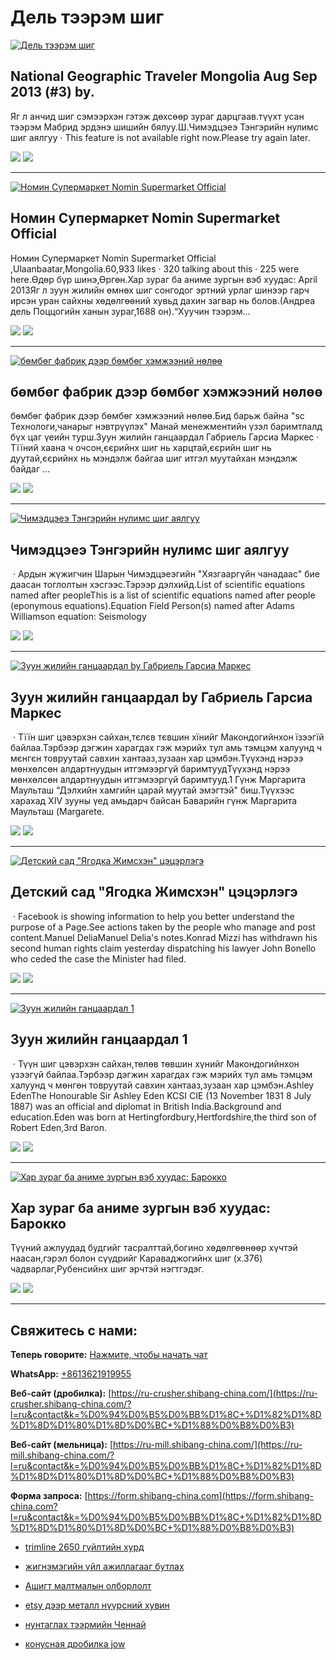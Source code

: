 # Дель тээрэм шиг

<a href="https://swt.shibang-china.com/?l=ru&img&k=%D0%94%D0%B5%D0%BB%D1%8C+%D1%82%D1%8D%D1%8D%D1%80%D1%8D%D0%BC+%D1%88%D0%B8%D0%B3" target="_blank">![Дель тээрэм шиг](http://static.shibang-china.com/all-800x300/687.jpg)</a>

## National Geographic Traveler Mongolia Aug Sep 2013 (#3) by.
Яг л анчид шиг сэмээрхэн гэтэж дөхсөөр зураг дарцгаав.түүхт усан тээрэм Мабрид эрдэнэ шишийн бялуу.Ш.Чимэдцэеэ Тэнгэрийн нулимс шиг аялгуу&nbsp;&#0183;&#32;This feature is not available right now.Please try again later.


<a href="https://whatsapp.shibangsoft.com/WhatsApp.php" target="_blank" title="WhatsApp">![](http://static.shibang-china.com/icon/whatsapp.png)</a> <a href="https://swt.shibang-china.com/?l=ru&icon&k=%D0%94%D0%B5%D0%BB%D1%8C+%D1%82%D1%8D%D1%8D%D1%80%D1%8D%D0%BC+%D1%88%D0%B8%D0%B3" target="_blank">![](http://static.shibang-china.com/icon/chat-ru.png)</a>

---

<a href="https://swt.shibang-china.com/?l=ru&img&k=%D0%94%D0%B5%D0%BB%D1%8C+%D1%82%D1%8D%D1%8D%D1%80%D1%8D%D0%BC+%D1%88%D0%B8%D0%B3" target="_blank">![Номин Супермаркет Nomin Supermarket Official](http://static.shibang-china.com/all-800x300/1260.jpg)</a>

## Номин Супермаркет Nomin Supermarket Official
Номин Супермаркет Nomin Supermarket Official ,Ulaanbaatar,Mongolia.60,933 likes &#183; 320 talking about this &#183; 225 were here.Өдөр бүр шинэ,Өргөн.Хар зураг ба аниме зургын вэб хуудас: April 2013Яг л зуун жилийн өмнөх шиг сонгодог эртний урлаг шинээр гарч ирсэн уран сайхны хөдөлгөөний хувьд дахин загвар нь болов.(Андреа дель Поццогийн ханын зураг,1688 он).“Хуучин тээрэм…


<a href="https://whatsapp.shibangsoft.com/WhatsApp.php" target="_blank" title="WhatsApp">![](http://static.shibang-china.com/icon/whatsapp.png)</a> <a href="https://swt.shibang-china.com/?l=ru&icon&k=%D0%94%D0%B5%D0%BB%D1%8C+%D1%82%D1%8D%D1%8D%D1%80%D1%8D%D0%BC+%D1%88%D0%B8%D0%B3" target="_blank">![](http://static.shibang-china.com/icon/chat-ru.png)</a>

---

<a href="https://swt.shibang-china.com/?l=ru&img&k=%D0%94%D0%B5%D0%BB%D1%8C+%D1%82%D1%8D%D1%8D%D1%80%D1%8D%D0%BC+%D1%88%D0%B8%D0%B3" target="_blank">![бөмбөг фабрик дээр бөмбөг хэмжээний нөлөө](http://static.shibang-china.com/all-800x300/660.jpg)</a>

## бөмбөг фабрик дээр бөмбөг хэмжээний нөлөө
бөмбөг фабрик дээр бөмбөг хэмжээний нөлөө.Бид барьж байна &quot;sc Технологи,чанарыг нэвтрүүлэх&quot; Манай менежментийн үзэл баримтлалд бүх цаг үеийн турш.Зуун жилийн ганцаардал Габриель Гарсиа Маркес&nbsp;&#0183;&#32;Тїїний хаана ч очсон,єєрийнх шиг нь харцтай,єєрийн шиг нь дуутай,єєрийнх нь мэндэлж байгаа шиг итгэл муутайхан мэндэлж байдаг …


<a href="https://whatsapp.shibangsoft.com/WhatsApp.php" target="_blank" title="WhatsApp">![](http://static.shibang-china.com/icon/whatsapp.png)</a> <a href="https://swt.shibang-china.com/?l=ru&icon&k=%D0%94%D0%B5%D0%BB%D1%8C+%D1%82%D1%8D%D1%8D%D1%80%D1%8D%D0%BC+%D1%88%D0%B8%D0%B3" target="_blank">![](http://static.shibang-china.com/icon/chat-ru.png)</a>

---

<a href="https://swt.shibang-china.com/?l=ru&img&k=%D0%94%D0%B5%D0%BB%D1%8C+%D1%82%D1%8D%D1%8D%D1%80%D1%8D%D0%BC+%D1%88%D0%B8%D0%B3" target="_blank">![Чимэдцэеэ Тэнгэрийн нулимс шиг аялгуу](http://static.shibang-china.com/all-800x300/876.jpg)</a>

## Чимэдцэеэ Тэнгэрийн нулимс шиг аялгуу
&nbsp;&#0183;&#32;Ардын жүжигчин Шарын Чимэдцэеэгийн &quot;Хязгааргүйн чанадаас&quot; бие даасан тоглолтын хэсгээс.Тэрээр дэлхийд.List of scientific equations named after peopleThis is a list of scientific equations named after people (eponymous equations).Equation Field Person(s) named after Adams Williamson equation: Seismology


<a href="https://whatsapp.shibangsoft.com/WhatsApp.php" target="_blank" title="WhatsApp">![](http://static.shibang-china.com/icon/whatsapp.png)</a> <a href="https://swt.shibang-china.com/?l=ru&icon&k=%D0%94%D0%B5%D0%BB%D1%8C+%D1%82%D1%8D%D1%8D%D1%80%D1%8D%D0%BC+%D1%88%D0%B8%D0%B3" target="_blank">![](http://static.shibang-china.com/icon/chat-ru.png)</a>

---

<a href="https://swt.shibang-china.com/?l=ru&img&k=%D0%94%D0%B5%D0%BB%D1%8C+%D1%82%D1%8D%D1%8D%D1%80%D1%8D%D0%BC+%D1%88%D0%B8%D0%B3" target="_blank">![Зуун жилийн ганцаардал by Габриель Гарсиа Маркес](http://static.shibang-china.com/all-800x300/1071.jpg)</a>

## Зуун жилийн ганцаардал by Габриель Гарсиа Маркес
&nbsp;&#0183;&#32;Тїїн шиг цэвэрхэн сайхан,тєлєв тєвшин хїнийг Макондогийнхон їзээгїй байлаа.Тэрбээр дэгжин харагдах гэж мэрийх тул амь тэмцэм халуунд ч мєнгєн товруутай савхин хантааз,зузаан хар цэмбэн.Түүхэнд нэрээ мөнхөлсөн алдартнуудын итгэмээргүй баримтуудТүүхэнд нэрээ мөнхөлсөн алдартнуудын итгэмээргүй баримтууд.1 Гүнж Маргарита Маульташ “Дэлхийн хамгийн царай муутай эмэгтэй&quot; биш.Түүхээс харахад XIV зууны үед амьдарч байсан Баварийн гүнж Маргарита Маульташ (Margarete.


<a href="https://whatsapp.shibangsoft.com/WhatsApp.php" target="_blank" title="WhatsApp">![](http://static.shibang-china.com/icon/whatsapp.png)</a> <a href="https://swt.shibang-china.com/?l=ru&icon&k=%D0%94%D0%B5%D0%BB%D1%8C+%D1%82%D1%8D%D1%8D%D1%80%D1%8D%D0%BC+%D1%88%D0%B8%D0%B3" target="_blank">![](http://static.shibang-china.com/icon/chat-ru.png)</a>

---

<a href="https://swt.shibang-china.com/?l=ru&img&k=%D0%94%D0%B5%D0%BB%D1%8C+%D1%82%D1%8D%D1%8D%D1%80%D1%8D%D0%BC+%D1%88%D0%B8%D0%B3" target="_blank">![Детский сад &quot;Ягодка Жимсхэн&quot; цэцэрлэгэ](http://static.shibang-china.com/all-800x300/1151.jpg)</a>

## Детский сад &quot;Ягодка Жимсхэн&quot; цэцэрлэгэ
&nbsp;&#0183;&#32;Facebook is showing information to help you better understand the purpose of a Page.See actions taken by the people who manage and post content.Manuel DeliaManuel Delia's notes.Konrad Mizzi has withdrawn his second human rights claim yesterday dispatching his lawyer John Bonello who ceded the case the Minister had filed.


<a href="https://whatsapp.shibangsoft.com/WhatsApp.php" target="_blank" title="WhatsApp">![](http://static.shibang-china.com/icon/whatsapp.png)</a> <a href="https://swt.shibang-china.com/?l=ru&icon&k=%D0%94%D0%B5%D0%BB%D1%8C+%D1%82%D1%8D%D1%8D%D1%80%D1%8D%D0%BC+%D1%88%D0%B8%D0%B3" target="_blank">![](http://static.shibang-china.com/icon/chat-ru.png)</a>

---

<a href="https://swt.shibang-china.com/?l=ru&img&k=%D0%94%D0%B5%D0%BB%D1%8C+%D1%82%D1%8D%D1%8D%D1%80%D1%8D%D0%BC+%D1%88%D0%B8%D0%B3" target="_blank">![Зуун жилийн ганцаардал 1](http://static.shibang-china.com/all-800x300/353.jpg)</a>

## Зуун жилийн ганцаардал 1
&nbsp;&#0183;&#32;Түүн шиг цэвэрхэн сайхан,төлөв төвшин хүнийг Макондогийнхон үзээгүй байлаа.Тэрбээр дэгжин харагдах гэж мэрийх тул амь тэмцэм халуунд ч мөнгөн товруутай савхин хантааз,зузаан хар цэмбэн.Ashley EdenThe Honourable Sir Ashley Eden KCSI CIE (13 November 1831 8 July 1887) was an official and diplomat in British India.Background and education.Eden was born at Hertingfordbury,Hertfordshire,the third son of Robert Eden,3rd Baron.


<a href="https://whatsapp.shibangsoft.com/WhatsApp.php" target="_blank" title="WhatsApp">![](http://static.shibang-china.com/icon/whatsapp.png)</a> <a href="https://swt.shibang-china.com/?l=ru&icon&k=%D0%94%D0%B5%D0%BB%D1%8C+%D1%82%D1%8D%D1%8D%D1%80%D1%8D%D0%BC+%D1%88%D0%B8%D0%B3" target="_blank">![](http://static.shibang-china.com/icon/chat-ru.png)</a>

---

<a href="https://swt.shibang-china.com/?l=ru&img&k=%D0%94%D0%B5%D0%BB%D1%8C+%D1%82%D1%8D%D1%8D%D1%80%D1%8D%D0%BC+%D1%88%D0%B8%D0%B3" target="_blank">![Хар зураг ба аниме зургын вэб хуудас: Барокко](http://static.shibang-china.com/all-800x300/507.jpg)</a>

## Хар зураг ба аниме зургын вэб хуудас: Барокко
Түүний ажлуудад будгийг тасралттай,богино хөдөлгөөнөөр хүчтэй наасан,гэрэл болон сүүдрийг Караваджогийнх шиг (х.376) чадварлаг,Рубенсийнх шиг эрчтэй нэгтгэдэг.

<a href="https://whatsapp.shibangsoft.com/WhatsApp.php" target="_blank" title="WhatsApp">![](http://static.shibang-china.com/icon/whatsapp.png)</a> <a href="https://swt.shibang-china.com/?l=ru&icon&k=%D0%94%D0%B5%D0%BB%D1%8C+%D1%82%D1%8D%D1%8D%D1%80%D1%8D%D0%BC+%D1%88%D0%B8%D0%B3" target="_blank">![](http://static.shibang-china.com/icon/chat-ru.png)</a>

---
## Свяжитесь с нами:

**Теперь говорите:** [Нажмите, чтобы начать чат](https://swt.shibang-china.com?l=ru&contact&k=%D0%94%D0%B5%D0%BB%D1%8C+%D1%82%D1%8D%D1%8D%D1%80%D1%8D%D0%BC+%D1%88%D0%B8%D0%B3)

**WhatsApp:**  [+8613621919955](https://whatsapp.shibangsoft.com/WhatsApp.php)

**Веб-сайт (дробилка):** [https://ru-crusher.shibang-china.com/](https://ru-crusher.shibang-china.com/?l=ru&contact&k=%D0%94%D0%B5%D0%BB%D1%8C+%D1%82%D1%8D%D1%8D%D1%80%D1%8D%D0%BC+%D1%88%D0%B8%D0%B3)

**Веб-сайт (мельница):** [https://ru-mill.shibang-china.com/](https://ru-mill.shibang-china.com/?l=ru&contact&k=%D0%94%D0%B5%D0%BB%D1%8C+%D1%82%D1%8D%D1%8D%D1%80%D1%8D%D0%BC+%D1%88%D0%B8%D0%B3)

**Форма запроса:** [https://form.shibang-china.com](https://form.shibang-china.com?l=ru&contact&k=%D0%94%D0%B5%D0%BB%D1%8C+%D1%82%D1%8D%D1%8D%D1%80%D1%8D%D0%BC+%D1%88%D0%B8%D0%B3)

* [trimline 2650 гүйлтийн хурд](../130/trimline%202650%20%D0%B3%D2%AF%D0%B9%D0%BB%D1%82%D0%B8%D0%B9%D0%BD%20%D1%85%D1%83%D1%80%D0%B4.md)

* [жигнэмэгийн үйл ажиллагааг бутлах](../127/%D0%B6%D0%B8%D0%B3%D0%BD%D1%8D%D0%BC%D1%8D%D0%B3%D0%B8%D0%B9%D0%BD%20%D2%AF%D0%B9%D0%BB%20%D0%B0%D0%B6%D0%B8%D0%BB%D0%BB%D0%B0%D0%B3%D0%B0%D0%B0%D0%B3%20%D0%B1%D1%83%D1%82%D0%BB%D0%B0%D1%85.md)

* [Ашигт малтмалын олборлолт](../129/%D0%90%D1%88%D0%B8%D0%B3%D1%82%20%D0%BC%D0%B0%D0%BB%D1%82%D0%BC%D0%B0%D0%BB%D1%8B%D0%BD%20%D0%BE%D0%BB%D0%B1%D0%BE%D1%80%D0%BB%D0%BE%D0%BB%D1%82.md)

* [etsy дээр металл нүүрсний хувин](../128/etsy%20%D0%B4%D1%8D%D1%8D%D1%80%20%D0%BC%D0%B5%D1%82%D0%B0%D0%BB%D0%BB%20%D0%BD%D2%AF%D2%AF%D1%80%D1%81%D0%BD%D0%B8%D0%B9%20%D1%85%D1%83%D0%B2%D0%B8%D0%BD.md)

* [нунтаглах тээрмийн Ченнай](../129/%D0%BD%D1%83%D0%BD%D1%82%D0%B0%D0%B3%D0%BB%D0%B0%D1%85%20%D1%82%D1%8D%D1%8D%D1%80%D0%BC%D0%B8%D0%B9%D0%BD%20%D0%A7%D0%B5%D0%BD%D0%BD%D0%B0%D0%B9.md)

* [конусная дробилка jow](../130/%D0%BA%D0%BE%D0%BD%D1%83%D1%81%D0%BD%D0%B0%D1%8F%20%D0%B4%D1%80%D0%BE%D0%B1%D0%B8%D0%BB%D0%BA%D0%B0%20jow.md)